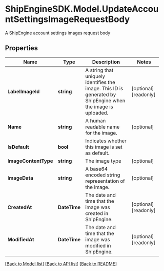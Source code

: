 # ShipEngineSDK.Model.UpdateAccountSettingsImageRequestBody
A ShipEngine account settings images request body

## Properties

Name | Type | Description | Notes
------------ | ------------- | ------------- | -------------
**LabelImageId** | **string** | A string that uniquely identifies the image. This ID is generated by ShipEngine when the image is uploaded.  | [optional] [readonly] 
**Name** | **string** | A human readable name for the image.  | [optional] 
**IsDefault** | **bool** | Indicates whether this image is set as default.  | 
**ImageContentType** | **string** | The image type | [optional] 
**ImageData** | **string** | A base64 encoded string representation of the image.  | [optional] 
**CreatedAt** | **DateTime** | The date and time that the image was created in ShipEngine. | [optional] [readonly] 
**ModifiedAt** | **DateTime** | The date and time that the image was modified in ShipEngine. | [optional] [readonly] 

[[Back to Model list]](../README.md#documentation-for-models) [[Back to API list]](../README.md#documentation-for-api-endpoints) [[Back to README]](../README.md)

